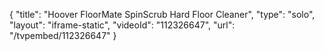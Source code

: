 {
    "title": "Hoover FloorMate SpinScrub Hard Floor Cleaner",
    "type": "solo",
    "layout": "iframe-static",
    "videoId": "112326647",
    "url": "\/tvpembed\/112326647"
}